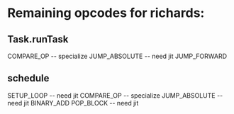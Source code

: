 # Remaining opcodes for richards:

## Task.runTask

COMPARE_OP -- specialize
JUMP_ABSOLUTE -- need jit
JUMP_FORWARD

## schedule

SETUP_LOOP -- need jit
COMPARE_OP -- specialize
JUMP_ABSOLUTE -- need jit
BINARY_ADD
POP_BLOCK -- need jit

